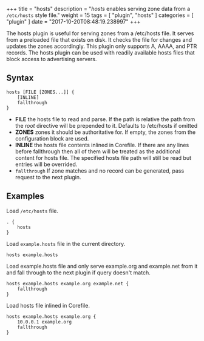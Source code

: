 +++
title = "hosts"
description = "*hosts* enables serving zone data from a `/etc/hosts` style file."
weight = 15
tags = [ "plugin", "hosts" ]
categories = [ "plugin" ]
date = "2017-10-20T08:48:19.238997"
+++

The hosts plugin is useful for serving zones from a /etc/hosts file. It serves from a preloaded
file that exists on disk. It checks the file for changes and updates the zones accordingly. This
plugin only supports A, AAAA, and PTR records. The hosts plugin can be used with readily
available hosts files that block access to advertising servers.

## Syntax

~~~
hosts [FILE [ZONES...]] {
    [INLINE]
    fallthrough
}
~~~

* **FILE** the hosts file to read and parse. If the path is relative the path from the *root*
  directive will be prepended to it. Defaults to /etc/hosts if omitted
* **ZONES** zones it should be authoritative for. If empty, the zones from the configuration block
   are used.
* **INLINE** the hosts file contents inlined in Corefile. If there are any lines before fallthrough
   then all of them will be treated as the additional content for hosts file. The specified hosts
   file path will still be read but entries will be overrided.
* `fallthrough` If zone matches and no record can be generated, pass request to the next plugin.

## Examples

Load `/etc/hosts` file.

~~~ corefile
. {
    hosts
}
~~~

Load `example.hosts` file in the current directory.

~~~
hosts example.hosts
~~~

Load example.hosts file and only serve example.org and example.net from it and fall through to the
next plugin if query doesn't match.

~~~
hosts example.hosts example.org example.net {
    fallthrough
}
~~~

Load hosts file inlined in Corefile.

~~~
hosts example.hosts example.org {
    10.0.0.1 example.org
    fallthrough
}
~~~
